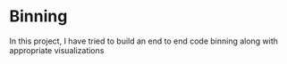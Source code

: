 # Binning
In this project, I have tried to build an end to end code binning along with appropriate visualizations
